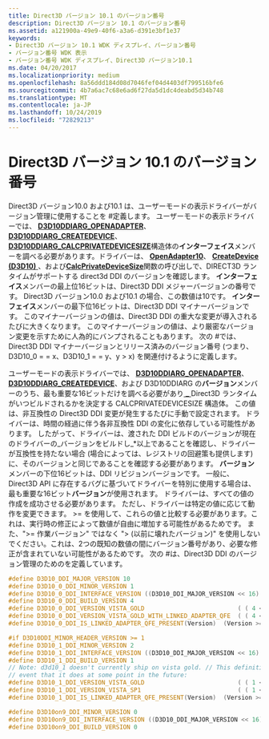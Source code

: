 ```yaml
---
title: Direct3D バージョン 10.1 のバージョン番号
description: Direct3D バージョン 10.1 のバージョン番号
ms.assetid: a121900a-49e9-40f6-a3a6-d391e3bf1e37
keywords:
- Direct3D バージョン 10.1 WDK ディスプレイ、バージョン番号
- バージョン番号 WDK 表示
- バージョン番号 WDK ディスプレイ、Direct3D バージョン10.1
ms.date: 04/20/2017
ms.localizationpriority: medium
ms.openlocfilehash: 8a56ddd184d08d7046fef04d4403df799516bfe6
ms.sourcegitcommit: 4b7a6ac7c68e6ad6f27da5d1dc4deabd5d34b748
ms.translationtype: MT
ms.contentlocale: ja-JP
ms.lasthandoff: 10/24/2019
ms.locfileid: "72829213"
---
```

# <a name="version-numbers-for-direct3d-version-101"></a>Direct3D バージョン 10.1 のバージョン番号


Direct3D バージョン10.0 および10.1 は、ユーザーモードの表示ドライバーがバージョン管理に使用することを \#定義します。 ユーザーモードの表示ドライバーでは、 [**D3D10DDIARG\_OPENADAPTER**](https://docs.microsoft.com/windows-hardware/drivers/ddi/d3d10umddi/ns-d3d10umddi-d3d10ddiarg_openadapter)、 [**D3D10DDIARG\_CREATEDEVICE**](https://docs.microsoft.com/windows-hardware/drivers/ddi/d3d10umddi/ns-d3d10umddi-d3d10ddiarg_createdevice)、 [**D3D10DDIARG\_CALCPRIVATEDEVICESIZE**](https://docs.microsoft.com/windows-hardware/drivers/ddi/d3d10umddi/ns-d3d10umddi-d3d10ddiarg_calcprivatedevicesize)構造体の**インターフェイス**メンバーを調べる必要があります。ドライバーは、 [**OpenAdapter10**](https://docs.microsoft.com/windows-hardware/drivers/ddi/d3d10umddi/nc-d3d10umddi-pfnd3d10ddi_openadapter)、 [**CreateDevice (D3D10)** ](https://docs.microsoft.com/windows-hardware/drivers/ddi/d3d10umddi/nc-d3d10umddi-pfnd3d10ddi_createdevice)、および[**CalcPrivateDeviceSize**](https://docs.microsoft.com/windows-hardware/drivers/ddi/d3d10umddi/nc-d3d10umddi-pfnd3d10ddi_calcprivatedevicesize)関数の呼び出しで、DIRECT3D ランタイムがサポートする direct3d DDI のバージョンを確認します。 **インターフェイス**メンバーの最上位16ビットは、Direct3D DDI メジャーバージョンの番号です。 Direct3D バージョン10.0 および10.1 の場合、この数値は10です。 **インターフェイス**メンバーの最下位16ビットは、Direct3D DDI マイナーバージョンです。 このマイナーバージョンの値は、Direct3D DDI の重大な変更が導入されるたびに大きくなります。 このマイナーバージョンの値は、より厳密なバージョン変更を示すために人為的にバンプされることもあります。 次の \#では、Direct3D DDI マイナーバージョンとリリース済みのバージョン番号 (つまり、D3D10\_0 = = x、D3D10\_1 = = y、y &gt; x) を関連付けるように定義します。

ユーザーモードの表示ドライバーでは、 [**D3D10DDIARG\_OPENADAPTER**](https://docs.microsoft.com/windows-hardware/drivers/ddi/d3d10umddi/ns-d3d10umddi-d3d10ddiarg_openadapter)、 [**D3D10DDIARG\_CREATEDEVICE**](https://docs.microsoft.com/windows-hardware/drivers/ddi/d3d10umddi/ns-d3d10umddi-d3d10ddiarg_createdevice)、および D3D10DDIARG の**バージョン**メンバーのうち、最も重要な16ビットだけを調べる必要があり[ **\_** ](https://docs.microsoft.com/windows-hardware/drivers/ddi/d3d10umddi/ns-d3d10umddi-d3d10ddiarg_calcprivatedevicesize)Direct3D ランタイムがいつビルドされるかを決定する CALCPRIVATEDEVICESIZE 構造体。 この値は、非互換性の Direct3D DDI 変更が発生するたびに手動で設定されます。 ドライバーは、時間の経過に伴う各非互換性 DDI の変化に依存している可能性があります。 したがって、ドライバーは、渡された DDI ビルドのバージョンが現在のドライバーの\_バージョンをビルドし\_\*以上であることを確認し、ドライバーが互換性を持たない場合 (場合によっては、レジストリの回避策も提供します) に、そのバージョンと同じであることを確認する必要があります。 **バージョン**メンバーの下位16ビットは、DDI リビジョンバージョンです。 一般に、Direct3D API に存在するバグに基づいてドライバーを特別に使用する場合は、最も重要な16ビット**バージョン**が使用されます。 ドライバーは、すべての値の作成を成功させる必要があります。 ただし、ドライバーは特定の値に応じて動作を変更できます。 &gt;= を使用して、これらの値と比較する必要があります。これは、実行時の修正によって数値が自由に増加する可能性があるためです。 また、"&gt;= 作業バージョン" ではなく "&gt; (以前に壊れたバージョン)" を使用しないでください。これは、2つの既知の数値の間にバージョン番号があり、必要な修正が含まれていない可能性があるためです。 次の \#は、Direct3D DDI のバージョン管理のためのを定義しています。

```cpp
#define D3D10_DDI_MAJOR_VERSION 10
#define D3D10_0_DDI_MINOR_VERSION 1
#define D3D10_0_DDI_INTERFACE_VERSION ((D3D10_DDI_MAJOR_VERSION << 16) | D3D10_0_DDI_MINOR_VERSION)
#define D3D10_0_DDI_BUILD_VERSION 4
#define D3D10_0_DDI_VERSION_VISTA_GOLD                          ( ( 4 << 16 ) | 6000 )
#define D3D10_0_DDI_VERSION_VISTA_GOLD_WITH_LINKED_ADAPTER_QFE  ( ( 4 << 16 ) | 6008 )
#define D3D10_0_DDI_IS_LINKED_ADAPTER_QFE_PRESENT(Version)  (Version >= D3D10_0_DDI_VERSION_VISTA_GOLD_WITH_LINKED_ADAPTER_QFE)

#if D3D10DDI_MINOR_HEADER_VERSION >= 1
#define D3D10_1_DDI_MINOR_VERSION 2
#define D3D10_1_DDI_INTERFACE_VERSION ((D3D10_DDI_MAJOR_VERSION << 16) | D3D10_1_DDI_MINOR_VERSION)
#define D3D10_1_DDI_BUILD_VERSION 1
// Note: d3d10_1 doesn't currently ship on vista gold. // This definition is included for completeness in the 
// event that it does at some point in the future:
#define D3D10_1_DDI_VERSION_VISTA_GOLD                          ( ( 1 << 16 ) | 6000 )
#define D3D10_1_DDI_VERSION_VISTA_SP1                           ( ( 1 << 16 ) | 6008 )
#define D3D10_1_DDI_IS_LINKED_ADAPTER_QFE_PRESENT(Version)  (Version >= D3D10_1_DDI_VERSION_VISTA_SP1)

#define D3D10on9_DDI_MINOR_VERSION 0
#define D3D10on9_DDI_INTERFACE_VERSION ((D3D10_DDI_MAJOR_VERSION << 16) | D3D10on9_DDI_MINOR_VERSION)
#define D3D10on9_DDI_BUILD_VERSION 0
```

 

 






